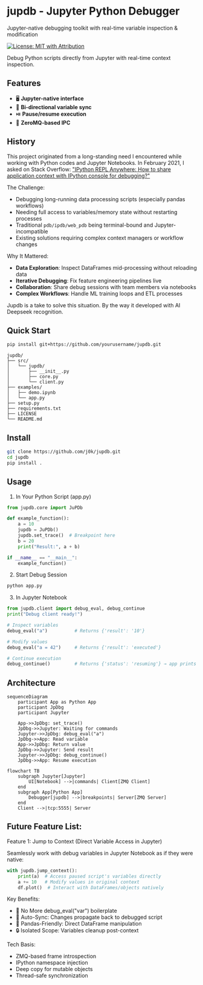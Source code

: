 # jupdb - Jupyter Python Debugger
Jupyter-native debugging toolkit with real-time variable inspection &amp; modification

[![License: MIT with Attribution](https://img.shields.io/badge/License-MIT-yellow.svg)](https://opensource.org/licenses/MIT)

Debug Python scripts directly from Jupyter with real-time context inspection.

## Features
- 🖥️ **Jupyter-native interface**
- 🔄 **Bi-directional variable sync**
- ⏯️ **Pause/resume execution**
- 📡 **ZeroMQ-based IPC**

## History
This project originated from a long-standing need I encountered while working with Python codes and Jupyter Notebooks. In February 2021, I asked on Stack Overflow:
["IPython REPL Anywhere: How to share application context with IPython console for debugging?"](https://stackoverflow.com/questions/66121284/ipython-repl-anywhere-how-to-share-application-context-with-ipython-console-for)

The Challenge:
- Debugging long-running data processing scripts (especially pandas workflows)
- Needing full access to variables/memory state without restarting processes
- Traditional `pdb/ipdb/web_pdb` being terminal-bound and Jupyter-incompatible
- Existing solutions requiring complex context managers or workflow changes

Why It Mattered:
- **Data Exploration**: Inspect DataFrames mid-processing without reloading data
- **Iterative Debugging**: Fix feature engineering pipelines live
- **Collaboration**: Share debug sessions with team members via notebooks
- **Complex Workflows**: Handle ML training loops and ETL processes

Jupdb is a take to solve this situation. By the way it developed with AI Deepseek recognition.

## Quick Start
```bash
pip install git+https://github.com/yourusername/jupdb.git
```

```
jupdb/
├── src/
│   └── jupdb/
│       ├── __init__.py
│       ├── core.py
│       └── client.py
├── examples/
│   ├── demo.ipynb
│   └── app.py
├── setup.py
├── requirements.txt
├── LICENSE
└── README.md
```

## Install

```bash
git clone https://github.com/j0k/jupdb.git
cd jupdb
pip install .
```

## Usage

1. In Your Python Script (app.py)

```python
from jupdb.core import JuPDb

def example_function():
    a = 10
    jupdb = JuPDb()
    jupdb.set_trace()  # Breakpoint here
    b = 20
    print("Result:", a + b)

if __name__ == "__main__":
    example_function()
```

2. Start Debug Session
```bash
python app.py
```

3. In Jupyter Notebook
```python
from jupdb.client import debug_eval, debug_continue
print("Debug client ready!")

# Inspect variables
debug_eval("a")          # Returns {'result': '10'}

# Modify values
debug_eval("a = 42")     # Returns {'result': 'executed'}

# Continue execution
debug_continue()         # Returns {'status': 'resuming'} → app prints 62
```

## Architecture

```mermaid
sequenceDiagram
    participant App as Python App
    participant JpDbg
    participant Jupyter

    App->>JpDbg: set_trace()
    JpDbg->>Jupyter: Waiting for commands
    Jupyter->>JpDbg: debug_eval("a")
    JpDbg->>App: Read variable
    App->>JpDbg: Return value
    JpDbg->>Jupyter: Send result
    Jupyter->>JpDbg: debug_continue()
    JpDbg->>App: Resume execution
```

```mermaid
flowchart TB
    subgraph Jupyter[Jupyter]
        UI[Notebook] -->|commands| Client[ZMQ Client]
    end
    subgraph App[Python App]
        Debugger[jupdb] -->|breakpoints| Server[ZMQ Server]
    end
    Client -->|tcp:5555| Server

```

## Future Feature List:
Feature 1: Jump to Context
(Direct Variable Access in Jupyter)

Seamlessly work with debug variables in Jupyter Notebook as if they were native:

```python
with jupdb.jump_context():  
    print(a)  # Access paused script's variables directly  
    a += 10   # Modify values in original context  
    df.plot()  # Interact with DataFrames/objects natively  
```
Key Benefits:

- 🚫 No More debug_eval("var") boilerplate
- 🔄 Auto-Sync: Changes propagate back to debugged script
- 🐼 Pandas-Friendly: Direct DataFrame manipulation
- 🔒 Isolated Scope: Variables cleanup post-context

Tech Basis:

- ZMQ-based frame introspection
- IPython namespace injection
- Deep copy for mutable objects
- Thread-safe synchronization

